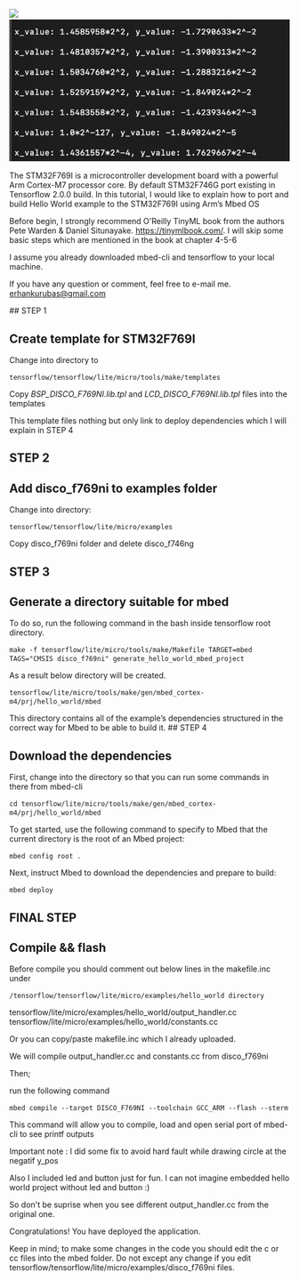![](sine.png)
![](stdout.png)

The STM32F769I is a microcontroller development board with a powerful Arm Cortex-M7 processor core. By default STM32F746G port existing in Tensorflow 2.0.0 build. In this tutorial, I would like to explain how to port and build Hello World example to the STM32F769I using Arm’s Mbed OS

Before begin, I strongly recommend O'Reilly TinyML book from the authors Pete Warden & Daniel Situnayake.
https://tinymlbook.com/.
I will skip some basic steps which are mentioned in the book at chapter 4-5-6

I assume you already downloaded mbed-cli and tensorflow to your local machine.

If you have any question or comment, feel free to e-mail me.
erhankurubas@gmail.com  

## STEP 1
## Create template for STM32F769I
Change into directory to

    tensorflow/tensorflow/lite/micro/tools/make/templates

Copy _BSP_DISCO_F769NI.lib.tpl_ and _LCD_DISCO_F769NI.lib.tpl_ files into the templates

This template files nothing but only link to deploy dependencies which I will explain in STEP 4
## STEP 2
## Add disco_f769ni to examples folder

Change into directory:

    tensorflow/tensorflow/lite/micro/examples

Copy disco_f769ni folder and delete disco_f746ng
## STEP 3
## Generate a directory suitable for mbed
To do so, run the following command in the bash inside tensorflow root directory.

    make -f tensorflow/lite/micro/tools/make/Makefile TARGET=mbed TAGS="CMSIS disco_f769ni" generate_hello_world_mbed_project

As a result below directory will be created.  

    tensorflow/lite/micro/tools/make/gen/mbed_cortex-m4/prj/hello_world/mbed

This directory contains all of the example’s dependencies structured in the correct way for Mbed to be able to build it.
## STEP 4
## Download the dependencies
First, change into the directory so that you can run some commands in there from mbed-cli  

    cd tensorflow/lite/micro/tools/make/gen/mbed_cortex-m4/prj/hello_world/mbed

To get started, use the following command to specify to Mbed that the current directory is the root of an Mbed project:

    mbed config root .

Next, instruct Mbed to download the dependencies and prepare to build:

    mbed deploy
## FINAL STEP
## Compile && flash
Before compile you should comment out below lines in the makefile.inc under

    /tensorflow/tensorflow/lite/micro/examples/hello_world directory

tensorflow/lite/micro/examples/hello_world/output_handler.cc \
tensorflow/lite/micro/examples/hello_world/constants.cc

Or you can copy/paste makefile.inc which I already uploaded.

We will compile output_handler.cc and constants.cc from disco_f769ni

Then;

run the following command

    mbed compile --target DISCO_F769NI --toolchain GCC_ARM --flash --sterm

This command will allow you to compile, load and open serial port of mbed-cli to see printf outputs

Important note : I did some fix to avoid hard fault while drawing circle at the negatif y_pos

Also I included led and button just for fun. I can not imagine embedded hello world project without led and button :)

So don't be suprise when you see different output_handler.cc from the original one.

Congratulations! You have deployed the application.

Keep in mind; to make some changes in the code you should edit the c or cc files into the mbed folder. Do not except any change if you edit tensorflow/tensorflow/lite/micro/examples/disco_f769ni files.
